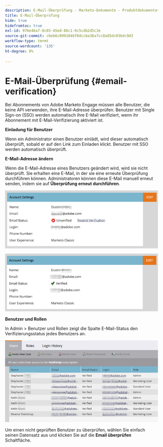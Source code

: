 ```yaml
---
description: E-Mail-Überprüfung - Marketo-Dokumente - Produktdokumentation
title: E-Mail-Überprüfung
hide: true
hidefromtoc: true
exl-id: 976e46a7-8c85-45ed-86c1-0c5cdb2d5c3e
source-git-commit: c6eb6c099104bf0dccba36a7cc8a85dc03bdc9d3
workflow-type: tm+mt
source-wordcount: '135'
ht-degree: 0%

---
```


# E-Mail-Überprüfung {#email-verification}

Bei Abonnements von Adobe Marketo Engage müssen alle Benutzer, die keine API verwenden, ihre E-Mail-Adresse überprüfen. Benutzer mit Single Sign-on (SSO) werden automatisch ihre E-Mail verifiziert, wenn ihr Abonnement mit E-Mail-Verifizierung aktiviert ist.

**Einladung für Benutzer**

Wenn ein Administrator einen Benutzer einlädt, wird dieser automatisch überprüft, sobald er auf den Link zum Einladen klickt. Benutzer mit SSO werden automatisch überprüft.

**E-Mail-Adresse ändern**

Wenn die E-Mail-Adresse eines Benutzers geändert wird, wird sie nicht überprüft. Sie erhalten eine E-Mail, in der sie eine erneute Überprüfung durchführen können. Administratoren können diese E-Mail manuell erneut senden, indem sie auf **Überprüfung erneut durchführen**.

![](assets/email-verification-1.png)

![](assets/email-verification-2.png)

**Benutzer und Rollen**

In Admin > Benutzer und Rollen zeigt die Spalte E-Mail-Status den Verifizierungsstatus jedes Benutzers an.

![](assets/email-verification-3.png)

Um einen nicht geprüften Benutzer zu überprüfen, wählen Sie einfach seinen Datensatz aus und klicken Sie auf die **Email überprüfen** Schaltfläche.

